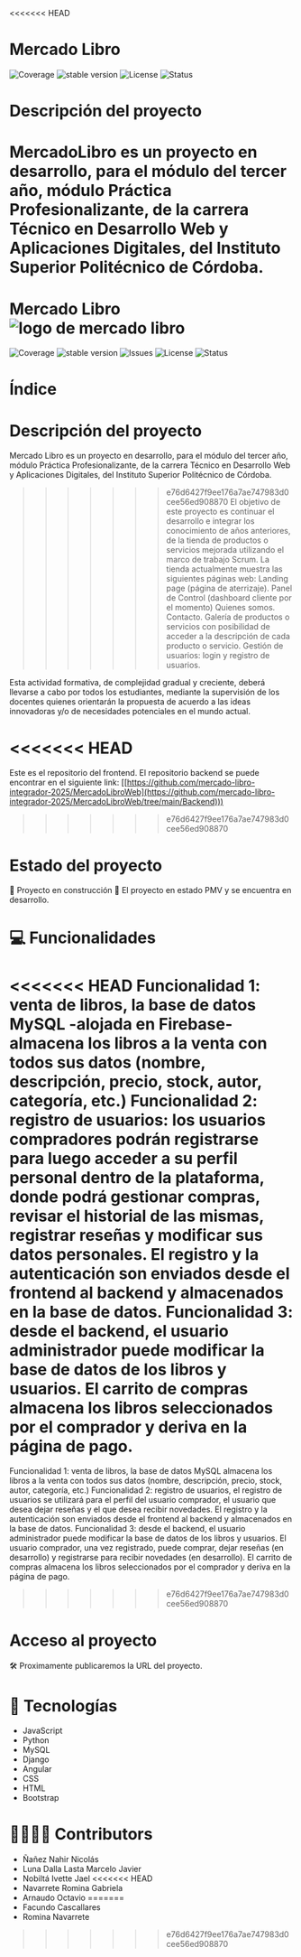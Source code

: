 <<<<<<< HEAD
# Mercado Libro 

![Coverage](https://img.shields.io/badge/coverage-80-yellow) ![stable version](https://img.shields.io/badge/version-3.0-blue) ![License](https://img.shields.io/badge/license-not_specified-pink) ![Status](https://img.shields.io/badge/status-develop-red)

# Descripción del proyecto

**MercadoLibro** es un proyecto en desarrollo, para el módulo del tercer año, módulo Práctica Profesionalizante, de la carrera Técnico en Desarrollo Web y Aplicaciones Digitales, del Instituto Superior Politécnico de Córdoba.
=======
# Mercado Libro ![logo de mercado libro](https://github.com/SharkCoders/FinalProject2023/assets/100625720/05114461-0323-4b0d-b7b0-31c4e9979fad)

![Coverage](https://img.shields.io/badge/coverage-80-yellow) ![stable version](https://img.shields.io/badge/version-1.0-blue) ![Issues](https://img.shields.io/badge/issues-8-green) ![License](https://img.shields.io/badge/license-not_specified-pink) ![Status](https://img.shields.io/badge/status-develop-red)

# Índice

# Descripción del proyecto

Mercado Libro es un proyecto en desarrollo, para el módulo del tercer año, módulo Práctica Profesionalizante, de la carrera Técnico en Desarrollo Web y Aplicaciones Digitales, del Instituto Superior Politécnico de Córdoba.
>>>>>>> e76d6427f9ee176a7ae747983d0cee56ed908870
El objetivo de este proyecto es continuar el desarrollo e integrar los conocimiento de años anteriores, de la tienda de productos o servicios mejorada utilizando el marco de trabajo Scrum. La tienda actualmente muestra las siguientes páginas web:
Landing page (página de aterrizaje).
Panel de Control (dashboard cliente por el momento)
Quienes somos.
Contacto.
Galería de productos o servicios con posibilidad de acceder a la descripción de cada producto o servicio.
Gestión de usuarios: login y registro de usuarios.

Esta actividad formativa, de complejidad gradual y creciente, deberá llevarse a cabo por todos los estudiantes, mediante la supervisión de los docentes quienes orientarán la propuesta de acuerdo a las ideas innovadoras y/o de necesidades potenciales en el mundo actual.

<<<<<<< HEAD
=======
Este es el repositorio del frontend. El repositorio backend se puede encontrar en el siguiente link: [[https://github.com/mercado-libro-integrador-2025/MercadoLibroWeb](https://github.com/mercado-libro-integrador-2025/MercadoLibroWeb/tree/main/Backend)))

>>>>>>> e76d6427f9ee176a7ae747983d0cee56ed908870
# Estado del proyecto

🚧 Proyecto en construcción 🚧
El proyecto en estado PMV y se encuentra en desarrollo.

# 💻 Funcionalidades

<<<<<<< HEAD
Funcionalidad 1: venta de libros, la base de datos MySQL -alojada en Firebase- almacena los libros a la venta con todos sus datos (nombre, descripción, precio, stock, autor, categoría, etc.)
Funcionalidad 2: registro de usuarios: los usuarios compradores podrán registrarse para luego acceder a su perfil personal dentro de la plataforma, donde podrá gestionar compras, revisar el historial de las mismas, registrar reseñas y modificar sus datos personales. El registro y la autenticación son enviados desde el frontend al backend y almacenados en la base de datos.
Funcionalidad 3: desde el backend, el usuario administrador puede modificar la base de datos de los libros y usuarios. El carrito de compras almacena los libros seleccionados por el comprador y deriva en la página de pago.
=======
Funcionalidad 1: venta de libros, la base de datos MySQL almacena los libros a la venta con todos sus datos (nombre, descripción, precio, stock, autor, categoría, etc.)
Funcionalidad 2: registro de usuarios, el registro de usuarios se utilizará para el perfil del usuario comprador, el usuario que desea dejar reseñas y el que desea recibir novedades. El registro y la autenticación son enviados desde el frontend al backend y almacenados en la base de datos.
Funcionalidad 3: desde el backend, el usuario administrador puede modificar la base de datos de los libros y usuarios. El usuario comprador, una vez registrado, puede comprar, dejar reseñas (en desarrollo) y registrarse para recibir novedades (en desarrollo). El carrito de compras almacena los libros seleccionados por el comprador y deriva en la página de pago.
>>>>>>> e76d6427f9ee176a7ae747983d0cee56ed908870

# Acceso al proyecto

🛠️ Proximamente publicaremos la URL del proyecto. 

# 📁 Tecnologías

* JavaScript
* Python
* MySQL
* Django
* Angular
* CSS
* HTML
* Bootstrap

# 👷‍♀️👷‍♂️ Contributors
* Ñañez Nahir Nicolás
* Luna Dalla Lasta Marcelo Javier
* Nobiltá Ivette Jael
<<<<<<< HEAD
* Navarrete Romina Gabriela
* Arnaudo Octavio
=======
* Facundo Cascallares
* Romina Navarrete
>>>>>>> e76d6427f9ee176a7ae747983d0cee56ed908870
